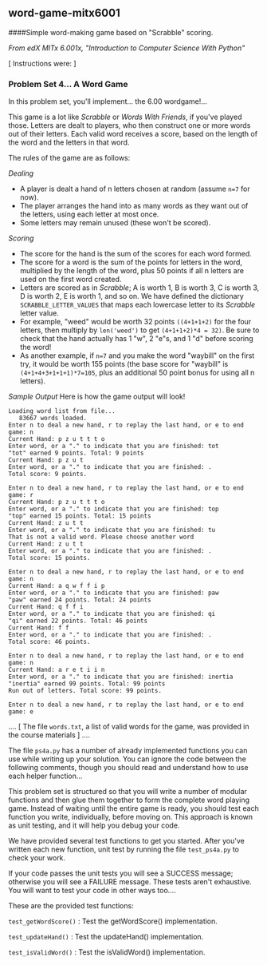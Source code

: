 ## word-game-mitx6001
####Simple word-making game based on "Scrabble" scoring.

_From edX MITx 6.001x, "Introduction to Computer Science With Python"_

[ Instructions were: ]

### Problem Set 4... **A Word Game**

In this problem set, you'll implement... the 6.00 wordgame!...

This game is a lot like _Scrabble_ or _Words With Friends_, if you've played those. Letters are dealt to players, who then construct one or more words out of their letters. Each valid word receives a score, based on the length of the word and the letters in that word.

The rules of the game are as follows:

_Dealing_
- A player is dealt a hand of n letters chosen at random (assume ```n=7``` for now).
- The player arranges the hand into as many words as they want out of the letters, using each letter at most once.
- Some letters may remain unused (these won't be scored).

_Scoring_
- The score for the hand is the sum of the scores for each word formed.
- The score for a word is the sum of the points for letters in the word, multiplied by the length of the word, plus 50 points if all n letters are used on the first word created.
- Letters are scored as in _Scrabble_; A is worth 1, B is worth 3, C is worth 3, D is worth 2, E is worth 1, and so on. We have defined the dictionary ```SCRABBLE_LETTER_VALUES``` that maps each lowercase letter to its _Scrabble_ letter value.
- For example, "weed" would be worth 32 points ```((4+1+1+2)``` for the four letters, then multiply by ```len('weed')``` to get ```(4+1+1+2)*4 = 32)```. Be sure to check that the hand actually has 1 "w", 2 "e"s, and 1 "d" before scoring the word!
- As another example, if ```n=7``` and you make the word "waybill" on the first try, it would be worth 155 points (the base score for "waybill" is ```(4+1+4+3+1+1+1)*7=105```, plus an additional 50 point bonus for using all n letters).

_Sample Output_
Here is how the game output will look!

```
Loading word list from file...
   83667 words loaded.
Enter n to deal a new hand, r to replay the last hand, or e to end game: n
Current Hand: p z u t t t o
Enter word, or a "." to indicate that you are finished: tot
"tot" earned 9 points. Total: 9 points
Current Hand: p z u t
Enter word, or a "." to indicate that you are finished: .
Total score: 9 points.

Enter n to deal a new hand, r to replay the last hand, or e to end game: r
Current Hand: p z u t t t o
Enter word, or a "." to indicate that you are finished: top
"top" earned 15 points. Total: 15 points
Current Hand: z u t t
Enter word, or a "." to indicate that you are finished: tu
That is not a valid word. Please choose another word
Current Hand: z u t t
Enter word, or a "." to indicate that you are finished: .
Total score: 15 points.

Enter n to deal a new hand, r to replay the last hand, or e to end game: n
Current Hand: a q w f f i p
Enter word, or a "." to indicate that you are finished: paw
"paw" earned 24 points. Total: 24 points
Current Hand: q f f i
Enter word, or a "." to indicate that you are finished: qi
"qi" earned 22 points. Total: 46 points
Current Hand: f f
Enter word, or a "." to indicate that you are finished: .
Total score: 46 points.

Enter n to deal a new hand, r to replay the last hand, or e to end game: n
Current Hand: a r e t i i n
Enter word, or a "." to indicate that you are finished: inertia
"inertia" earned 99 points. Total: 99 points
Run out of letters. Total score: 99 points.

Enter n to deal a new hand, r to replay the last hand, or e to end game: e
```

.... [ The file ```words.txt```, a list of valid words for the game, was provided in the course materials ] ....  

The file ```ps4a.py``` has a number of already implemented functions you can use while writing up your solution. You can ignore the code between the following comments, though you should read and understand how to use each helper function...

This problem set is structured so that you will write a number of modular functions and then glue them together to form the complete word playing game. Instead of waiting until the entire game is ready, you should test each function you write, individually, before moving on. This approach is known as unit testing, and it will help you debug your code.

We have provided several test functions to get you started. After you've written each new function, unit test by running the file ```test_ps4a.py``` to check your work.

If your code passes the unit tests you will see a SUCCESS message; otherwise you will see a FAILURE message. These tests aren't exhaustive. You will want to test your code in other ways too....
 
These are the provided test functions:

```test_getWordScore()``` : Test the getWordScore() implementation.

```test_updateHand()``` : Test the updateHand() implementation.

```test_isValidWord()``` : Test the isValidWord() implementation.

